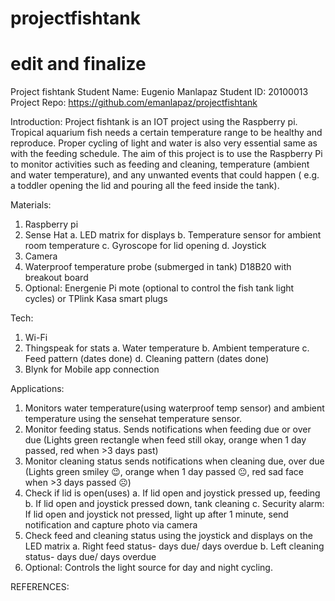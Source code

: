# projectfishtank
# edit and finalize
Project fishtank
Student Name: Eugenio Manlapaz
Student ID: 20100013
Project Repo: https://github.com/emanlapaz/projectfishtank

Introduction:
	Project fishtank is an IOT project using the Raspberry pi. Tropical aquarium fish needs a certain temperature range to be healthy and reproduce. Proper cycling of light and water is also very essential same as with the feeding schedule. The aim of this project is to use the Raspberry Pi to monitor activities such as feeding and cleaning, temperature (ambient and water temperature), and any unwanted events that could happen ( e.g. a toddler opening the lid and pouring all the feed inside the tank).
 
Materials:
1.	Raspberry pi
2.	Sense Hat
a.	LED matrix for displays
b.	Temperature sensor for ambient room temperature
c.	Gyroscope for lid opening
d.	Joystick
3.	Camera
4.	Waterproof temperature probe (submerged in tank) D18B20 with breakout board
5.	Optional: Energenie Pi mote (optional to control the fish tank light cycles) or TPlink Kasa smart plugs


Tech:
1.	Wi-Fi
2.	Thingspeak for stats
a.	Water temperature
b.	Ambient temperature
c.	Feed pattern (dates done)
d.	Cleaning pattern (dates done)
3.	Blynk for Mobile app connection

Applications:
1.	Monitors water temperature(using waterproof temp sensor) and ambient temperature using the sensehat temperature sensor.
2.	Monitor feeding status. Sends notifications when feeding due or over due (Lights green rectangle when feed still okay, orange when 1 day passed, red when >3 days past)
3.	 Monitor cleaning status sends notifications when cleaning due, over due (Lights green smiley 😉, orange when 1 day passed 😐, red sad face when >3 days passed ☹)
4.	Check if lid is open(uses)
a.	If lid open and joystick pressed up, feeding
b.	If lid open and joystick pressed down, tank cleaning
c.	Security alarm: If lid open and joystick not pressed, light up after 1 minute, send notification and capture photo via camera
5.	Check feed and cleaning status using the joystick and displays on the LED matrix
a.	Right feed status- days due/ days overdue
b.	Left cleaning status- days due/ days overdue
6.	Optional: Controls the light source for day and night cycling.


REFERENCES:
